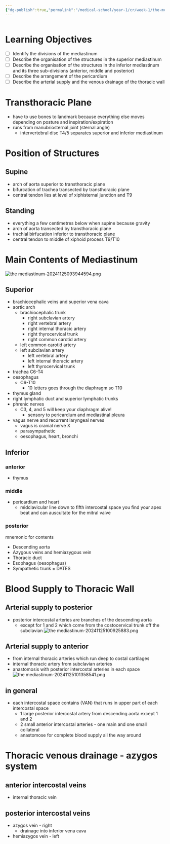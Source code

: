 ```yaml
---
{"dg-publish":true,"permalink":"/medical-school/year-1/cr/week-1/the-mediastinum/","tags":["cr"],"updated":"2024-11-25T10:22:37.749+00:00"}
---
```


```table-of-contents
```
# Learning Objectives
- [ ] Identify the divisions of the mediastinum
- [ ] Describe the organisation of the structures in the superior mediastinum
- [ ] Describe the organisation of the structures in the inferior mediastinum and its three sub-divisions (anterior, middle and posterior)
- [ ] Describe the arrangement of the pericardium
- [ ] Describe the arterial supply and the venous drainage of the thoracic wall

# Transthoracic Plane
- have to use bones to landmark because everything else moves depending on posture and inspiration/expiration
- runs from manubriosternal joint (sternal angle)
	- intervertebral disc T4/5 separates superior and inferior mediastinum

# Position of Structures
## Supine
- arch of aorta superior to transthoracic plane
- bifurcation of trachea transected by transthoracic plane
- central tendon lies at level of xiphisternal junction and T9
## Standing
- everything a few centimetres below when supine because gravity
- arch of aorta transected by transthoracic plane
- trachial birfucation inferior to transthoracic plane
- central tendon to middle of xiphoid process T9/T10

# Main Contents of Mediastinum
![the mediastinum-20241125093944594.png](/img/user/Medical%20School/Year%201/cr/week%201/attachments/the%20mediastinum-20241125093944594.png)
## Superior
- brachiocephalic veins and superior vena cava
- aortic arch
	- brachiocephalic trunk
		- right subclavian artery
		- right vertebral artery
		- right internal thoracic artery
		- right thyrocervical trunk
		- right common carotid artery
	- left common carotid artery
	- left subclavian artery
		- left vertebral artery
		- left internal thoracic artery
		- left thyrocervical trunk
- trachea C6-T4
- oesophagus
	- C6-T10
		- 10 letters goes through the diaphragm so T10
- thymus gland
- right lymphatic duct and superior lymphatic trunks
- phrenic nerves
	- C3, 4, and 5 will keep your diaphragm alive!
		- sensory to pericardium and mediastinal pleura
- vagus nerve and recurrent laryngeal nerves
	- vagus is cranial nerve X
	- parasympathetic
	- oesophagus, heart, bronchi
## Inferior
### anterior
- thymus
### middle
- pericardium and heart
	- midclavicular line down to fifth intercostal space you find your apex beat and can auscultate for the mitral valve
### posterior
mnemonic for contents
- Descending aorta
- Azygous veins and hemiazygous vein
- Thoracic duct
- Esophagus (oesophagus)
- Sympathetic trunk
= DATES

# Blood Supply to Thoracic Wall
## Arterial supply to posterior
- posterior intercostal arteries are branches of the descending aorta
	- except for 1 and 2 which come from the costocervical trunk off the subclavian
	![the mediastinum-20241125100925883.png](/img/user/Medical%20School/Year%201/cr/week%201/attachments/the%20mediastinum-20241125100925883.png)
## Arterial supply to anterior
- from internal thoracic arteries which run deep to costal cartilages
- internal thoracic artery from subclavian arteries
- anastomosis with posterior intercostal arteries in each space
![the mediastinum-20241125101358541.png](/img/user/Medical%20School/Year%201/cr/week%201/attachments/the%20mediastinum-20241125101358541.png)
## in general
- each intercostal space contains (VAN) that runs in upper part of each intercostal space
	- 1 large posterior intercostal artery from descending aorta except 1 and 2
	- 2 small anterior intercostal arteries - one main and one small collateral
	- anastomose for complete blood supply all the way around

# Thoracic venous drainage - azygos system
## anterior intercostal veins
- internal thoracic vein
## posterior intercostal veins
- azygos vein - right
	- drainage into inferior vena cava
- hemiazygos vein - left